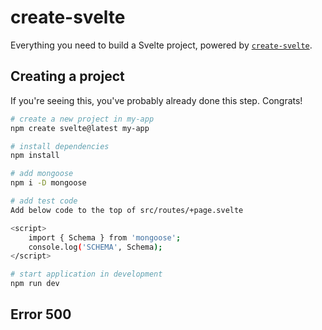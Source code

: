 # create-svelte

Everything you need to build a Svelte project, powered by [`create-svelte`](https://github.com/sveltejs/kit/tree/master/packages/create-svelte).

## Creating a project

If you're seeing this, you've probably already done this step. Congrats!

```bash
# create a new project in my-app
npm create svelte@latest my-app

# install dependencies
npm install

# add mongoose
npm i -D mongoose

# add test code
Add below code to the top of src/routes/+page.svelte

<script>
	import { Schema } from 'mongoose';
	console.log('SCHEMA', Schema);
</script>

# start application in development
npm run dev
```

## Error 500
